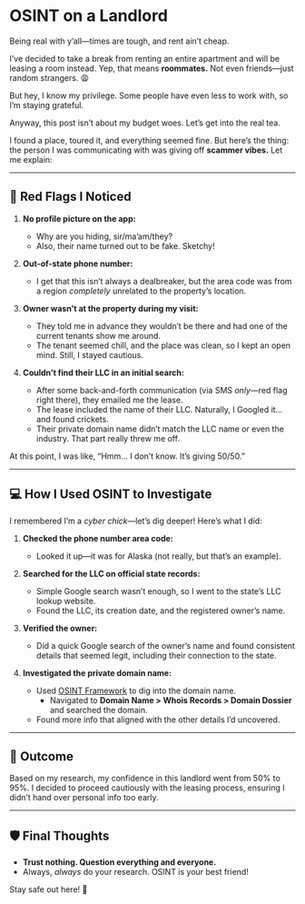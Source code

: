
# OSINT on a Landlord  

Being real with y’all—times are tough, and rent ain’t cheap.  

I’ve decided to take a break from renting an entire apartment and will be leasing a room instead. Yep, that means **roommates.** Not even friends—just random strangers. 😩  

But hey, I know my privilege. Some people have even less to work with, so I’m staying grateful.  

Anyway, this post isn’t about my budget woes. Let’s get into the real tea.  

I found a place, toured it, and everything seemed fine. But here’s the thing: the person I was communicating with was giving off **scammer vibes.** Let me explain:  

---

## 🚩 Red Flags I Noticed  

1. **No profile picture on the app:**  
   - Why are you hiding, sir/ma’am/they?  
   - Also, their name turned out to be fake. Sketchy!  

2. **Out-of-state phone number:**  
   - I get that this isn’t always a dealbreaker, but the area code was from a region *completely* unrelated to the property’s location.  

3. **Owner wasn’t at the property during my visit:**  
   - They told me in advance they wouldn’t be there and had one of the current tenants show me around.  
   - The tenant seemed chill, and the place was clean, so I kept an open mind. Still, I stayed cautious.  

4. **Couldn’t find their LLC in an initial search:**  
   - After some back-and-forth communication (via SMS *only*—red flag right there), they emailed me the lease.  
   - The lease included the name of their LLC. Naturally, I Googled it… and found crickets.  
   - Their private domain name didn’t match the LLC name or even the industry. That part really threw me off.  

At this point, I was like, “Hmm… I don’t know. It’s giving 50/50.”  

---

## 💻 How I Used OSINT to Investigate  

I remembered I’m a *cyber chick*—let’s dig deeper! Here’s what I did:  

1. **Checked the phone number area code:**  
   - Looked it up—it was for Alaska (not really, but that’s an example).  

2. **Searched for the LLC on official state records:**  
   - Simple Google search wasn’t enough, so I went to the state’s LLC lookup website.  
   - Found the LLC, its creation date, and the registered owner’s name.  

3. **Verified the owner:**  
   - Did a quick Google search of the owner’s name and found consistent details that seemed legit, including their connection to the state.  

4. **Investigated the private domain name:**  
   - Used [OSINT Framework](https://osintframework.com/) to dig into the domain name.  
     - Navigated to **Domain Name > Whois Records > Domain Dossier** and searched the domain.  
   - Found more info that aligned with the other details I’d uncovered.  

---

## 🔑 Outcome  

Based on my research, my confidence in this landlord went from 50% to 95%. I decided to proceed cautiously with the leasing process, ensuring I didn’t hand over personal info too early.  

---

## 🛡️ Final Thoughts  

- **Trust nothing. Question everything and everyone.**  
- Always, *always* do your research. OSINT is your best friend!  

Stay safe out here! 🌟  
